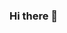 ### Hi there 👋

<!--

For listening the socket i have used 'tech.gusavila92:java-android-websocket-client:1.2.2' websocket library 

When the Data about city is received at the socket  using the room database library I have stored the  latest city data in the City table along with the that Data is also stored  in the cityhistory    table if the last  data stored in the city history table of particular city is more than 3o second back.


I have used the ViewModel and live data to access the city data and city history data.
Here I have also used the repository pattern to access the data from the  database


When any city data is updated in the database then the data is  updated on the UI also by  using the live data.

When user clicks on the any city data is fetched from the with interval of the 30 seconds and displayed on the screen.

Here I have displayed the MAX 15 interval data in the bar chart.

I started to work on the assignment 9th September and finished on 12 September.



-->

